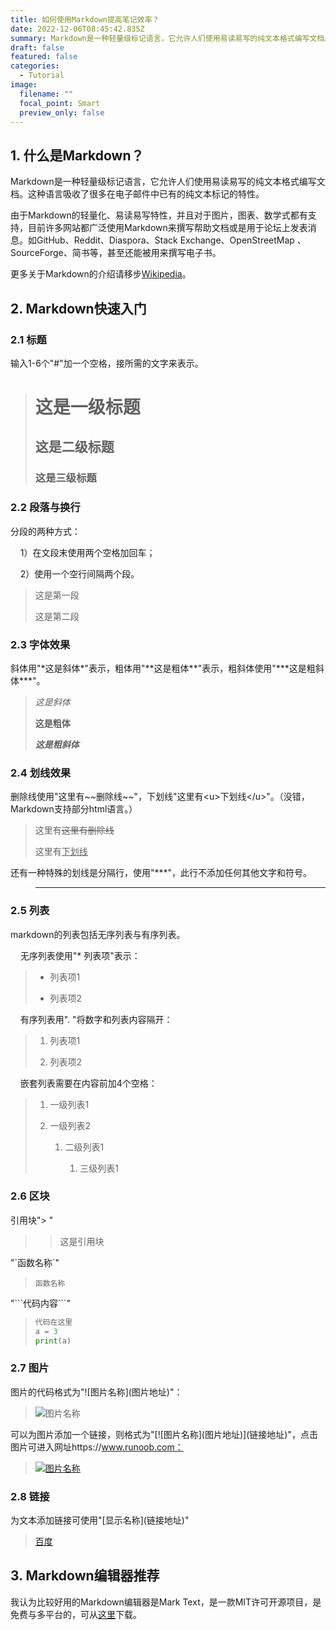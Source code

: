 ```yaml
---
title: 如何使用Markdown提高笔记效率？
date: 2022-12-06T08:45:42.835Z
summary: Markdown是一种轻量级标记语言，它允许人们使用易读易写的纯文本格式编写文档。这种语言吸收了很多在电子邮件中已有的纯文本标记的特性。
draft: false
featured: false
categories:
  - Tutorial
image:
  filename: ""
  focal_point: Smart
  preview_only: false
---
```

## 1. 什么是Markdown？

Markdown是一种轻量级标记语言，它允许人们使用易读易写的纯文本格式编写文档。这种语言吸收了很多在电子邮件中已有的纯文本标记的特性。

由于Markdown的轻量化、易读易写特性，并且对于图片，图表、数学式都有支持，目前许多网站都广泛使用Markdown来撰写帮助文档或是用于论坛上发表消息。如GitHub、Reddit、Diaspora、Stack Exchange、OpenStreetMap 、SourceForge、简书等，甚至还能被用来撰写电子书。

更多关于Markdown的介绍请移步[Wikipedia](https://zh.wikipedia.org/wiki/Markdown)。

## 2. Markdown快速入门

### 2.1 标题

输入1-6个"#"加一个空格，接所需的文字来表示。

> # 这是一级标题
> 
> ## 这是二级标题
> 
> ### 这是三级标题

### 2.2 段落与换行

分段的两种方式：

    1）在文段末使用两个空格加回车；

    2）使用一个空行间隔两个段。

> 这是第一段
> 
> 这是第二段

### 2.3 字体效果

斜体用"\*这是斜体\*"表示，粗体用"\*\*这是粗体\*\*"表示，粗斜体使用"\*\*\*这是粗斜体\*\*\*"。

> *这是斜体*
> 
> **这是粗体**
> 
> ***这是粗斜体***

### 2.4 划线效果

删除线使用"这里有\~\~删除线\~\~"，下划线"这里有\<u\>下划线\</u\>"。（没错，Markdown支持部分html语言。）

> 这里有~~这里有删除线~~
> 
> 这里有<u>下划线</u>

还有一种特殊的划线是分隔行，使用"\*\*\*"，此行不添加任何其他文字和符号。

> ---

### 2.5 列表

markdown的列表包括无序列表与有序列表。

    无序列表使用"\* 列表项"表示：

> - 列表项1
>   
> - 列表项2

    有序列表用". "将数字和列表内容隔开：

> 1. 列表项1
>   
> 2. 列表项2

    嵌套列表需要在内容前加4个空格：

> 1. 一级列表1
>   
> 2. 一级列表2
>   
>     1. 二级列表1
>     
>        1. 三级列表1

### 2.6 区块

引用块"\> "
> > 这是引用块

"\`函数名称\`"
> `函数名称`

"\`\`\`代码内容\`\`\`"
> ```python
> 代码在这里
> a = 3
> print(a)
> ```


### 2.7 图片

图片的代码格式为"\!\[图片名称\]\(图片地址\)"：

> ![图片名称](https://static.runoob.com/images/runoob-logo.png)

可以为图片添加一个链接，则格式为"\[\!\[图片名称\]\(图片地址\)\]\(链接地址\)"，点击图片可进入网址https://www.runoob.com：

> [![图片名称](http://static.runoob.com/images/runoob-logo.png)](https://www.runobb.com)

### 2.8 链接

为文本添加链接可使用"\[显示名称\]\(链接地址\)"

> [百度](https://www.baidu.com)

## 3. Markdown编辑器推荐

我认为比较好用的Markdown编辑器是Mark Text，是一款MIT许可开源项目，是免费与多平台的，可从[这里](https://github.com/marktext/marktext)下载。